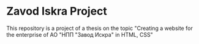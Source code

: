 # Zavod Iskra Project

This repository is a project of a thesis on the topic "Creating a website for the enterprise of АО "НПП "Завод Искра" in HTML, CSS"

